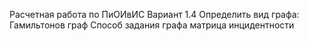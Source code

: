 Расчетная работа по ПиОИвИС
Вариант 1.4 Определить вид графа: Гамильтонов граф
Способ задания графа матрица инцидентности
